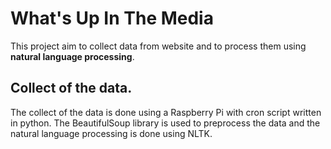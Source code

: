 # What's Up In The Media

This project aim to collect data from website and to process them using **natural language processing**.

## Collect of the data.

The collect of the data is done using a Raspberry Pi with cron script written in python. The BeautifulSoup library is used to preprocess the data and the natural language processing is done using NLTK.
